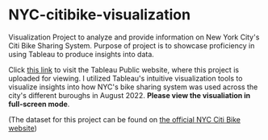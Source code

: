 # NYC-citibike-visualization
Visualization Project to analyze and provide information on New York City's Citi Bike Sharing System. Purpose of project is to showcase proficiency in using Tableau to produce insights into data. 

Click [this link](https://public.tableau.com/app/profile/dominick.j.yacono/viz/NYCCitiBikeAnalysis_16629181734840/Story1?publish=yes) to visit the Tableau Public website, where this project is uploaded for viewing. I utilized Tableau's intuitive visualization tools to visualize insights into how NYC's bike sharing system was used across the city's different buroughs in August 2022. **Please view the visualiation in full-screen mode**.

(The dataset for this project can be found on [the official NYC Citi Bike website](https://ride.citibikenyc.com/system-data))

